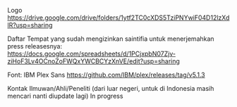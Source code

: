 Logo
https://drive.google.com/drive/folders/1ytf2TC0cXDS5TziPNYwiF04D12lzXdlR?usp=sharing

Daftar Tempat yang sudah mengizinkan saintifia untuk menerjemahkan press releasesnya:
https://docs.google.com/spreadsheets/d/1PCjxpbN07Zjv-ziHoF3Lv4OCnoZoFWQxYWCBCYzXnVE/edit?usp=sharing

Font: IBM Plex Sans
https://github.com/IBM/plex/releases/tag/v5.1.3

Kontak Ilmuwan/Ahli/Peneliti (dari luar negeri, untuk di Indonesia masih mencari nanti diupdate lagi)
In progress
